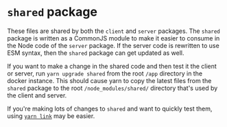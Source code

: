 # `shared` package

These files are shared by both the `client` and `server` packages.  The `shared` package is written as a CommonJS module to make it easier to consume in the Node code of the `server` package.  If the server code is rewritten to use ESM syntax, then the `shared` package can get updated as well.

If you want to make a change in the shared code and then test it the client or server, run `yarn upgrade shared` from the root `/app` directory in the docker instance.  This should cause yarn to copy the latest files from the `shared` package to the root `/node_modules/shared/` directory that's used by the client and server.

If you're making lots of changes to `shared` and want to quickly test them, using [`yarn link`](https://classic.yarnpkg.com/lang/en/docs/cli/link/) may be easier.
